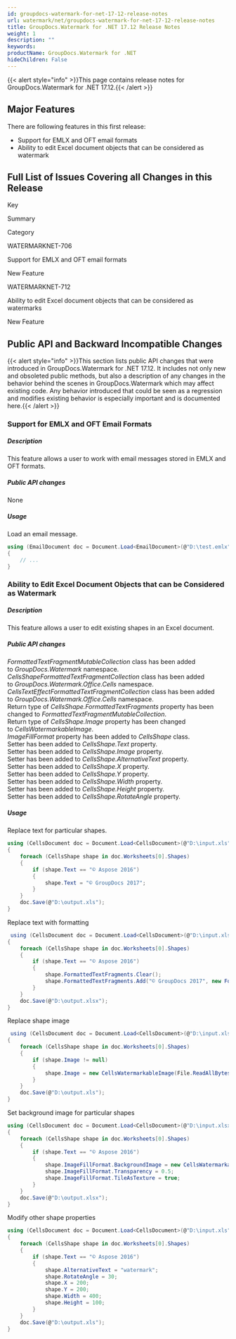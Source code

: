 ```yaml
---
id: groupdocs-watermark-for-net-17-12-release-notes
url: watermark/net/groupdocs-watermark-for-net-17-12-release-notes
title: GroupDocs.Watermark for .NET 17.12 Release Notes
weight: 1
description: ""
keywords: 
productName: GroupDocs.Watermark for .NET
hideChildren: False
---
```

{{< alert style="info" >}}This page contains release notes for GroupDocs.Watermark for .NET 17.12.{{< /alert >}}

## Major Features

There are following features in this first release:

*   Support for EMLX and OFT email formats
*   Ability to edit Excel document objects that can be considered as watermark

## Full List of Issues Covering all Changes in this Release

Key 

Summary

Category

WATERMARKNET-706

Support for EMLX and OFT email formats 

New Feature 

WATERMARKNET-712 

Ability to edit Excel document objects that can be considered as watermarks 

New Feature 

## Public API and Backward Incompatible Changes

{{< alert style="info" >}}This section lists public API changes that were introduced in GroupDocs.Watermark for .NET 17.12. It includes not only new and obsoleted public methods, but also a description of any changes in the behavior behind the scenes in GroupDocs.Watermark which may affect existing code. Any behavior introduced that could be seen as a regression and modifies existing behavior is especially important and is documented here.{{< /alert >}}

### Support for EMLX and OFT Email Formats

##### Description

This feature allows a user to work with email messages stored in EMLX and OFT formats.

##### Public API changes

None

##### Usage

Load an email message.

```csharp
using (EmailDocument doc = Document.Load<EmailDocument>(@"D:\test.emlx"))
{
	// ...
}
```

### Ability to Edit Excel Document Objects that can be Considered as Watermark

##### Description

This feature allows a user to edit existing shapes in an Excel document.

##### Public API changes

*FormattedTextFragmentMutableCollection* class has been added to *GroupDocs.Watermark* namespace.  
*CellsShapeFormattedTextFragmentCollection* class has been added to *GroupDocs.Watermark.Office.Cells* namespace.  
*CellsTextEffectFormattedTextFragmentCollection* class has been added to *GroupDocs.Watermark.Office.Cells* namespace.  
Return type of *CellsShape.FormattedTextFragments* property has been changed to *FormattedTextFragmentMutableCollection*.  
Return type of *CellsShape.Image* property has been changed to *CellsWatermarkableImage*.  
*ImageFillFormat* property has been added to *CellsShape* class.  
Setter has been added to *CellsShape.Text* property.  
Setter has been added to *CellsShape.Image* property.  
Setter has been added to *CellsShape.AlternativeText* property.  
Setter has been added to *CellsShape.X* property.  
Setter has been added to *CellsShape.Y* property.  
Setter has been added to *CellsShape.Width* property.  
Setter has been added to *CellsShape.Height* property.  
Setter has been added to *CellsShape.RotateAngle* property.

##### Usage

Replace text for particular shapes.

```csharp
using (CellsDocument doc = Document.Load<CellsDocument>(@"D:\input.xls"))
{
	foreach (CellsShape shape in doc.Worksheets[0].Shapes)
	{
		if (shape.Text == "© Aspose 2016")
		{
			shape.Text = "© GroupDocs 2017";
		}
	}
	doc.Save(@"D:\output.xls");
}
```

Replace text with formatting

```csharp
 using (CellsDocument doc = Document.Load<CellsDocument>(@"D:\input.xlsx"))
{
	foreach (CellsShape shape in doc.Worksheets[0].Shapes)
	{
		if (shape.Text == "© Aspose 2016")
		{
			shape.FormattedTextFragments.Clear();
			shape.FormattedTextFragments.Add("© GroupDocs 2017", new Font("Calibri", 19, FontStyle.Bold), Color.Red, Color.Aqua);
		}
	}
	doc.Save(@"D:\output.xlsx");
}
```

Replace shape image

```csharp
 using (CellsDocument doc = Document.Load<CellsDocument>(@"D:\input.xls"))
{
	foreach (CellsShape shape in doc.Worksheets[0].Shapes)
	{
		if (shape.Image != null)
		{
			shape.Image = new CellsWatermarkableImage(File.ReadAllBytes(@"D:\test.png"));
		}
	}
	doc.Save(@"D:\output.xls");
}
```

Set background image for particular shapes

```csharp
using (CellsDocument doc = Document.Load<CellsDocument>(@"D:\input.xlsx"))
{
	foreach (CellsShape shape in doc.Worksheets[0].Shapes)
	{
		if (shape.Text == "© Aspose 2016")
		{
			shape.ImageFillFormat.BackgroundImage = new CellsWatermarkableImage(File.ReadAllBytes(@"D:\test.png"));
			shape.ImageFillFormat.Transparency = 0.5;
			shape.ImageFillFormat.TileAsTexture = true;
		}
	}
	doc.Save(@"D:\output.xlsx");
}
```

Modify other shape properties

```csharp
using (CellsDocument doc = Document.Load<CellsDocument>(@"D:\input.xls"))
{
	foreach (CellsShape shape in doc.Worksheets[0].Shapes)
	{
		if (shape.Text == "© Aspose 2016")
		{
			shape.AlternativeText = "watermark";
			shape.RotateAngle = 30;
			shape.X = 200;
			shape.Y = 200;
			shape.Width = 400;
			shape.Height = 100;
		}
	}
	doc.Save(@"D:\output.xls");
}
```
